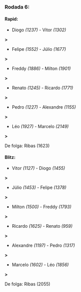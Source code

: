 ### Rodada 6:

#### Rapid:

* Diogo *(1237)*     -     Vitor *(1302)*

 **>** 
* Felipe *(1552)*     -     Júlio *(1677)*

 **>** 
* Freddy *(1886)*     -     Milton *(1901)*

 **>** 
* Renato *(1245)*     -     Ricardo *(1771)*

 **>** 
* Pedro *(1227)*     -     Alexandre *(1155)*

 **>** 
* Léo *(1927)*     -     Marcelo *(2149)*

 **>** 

De folga: Ribas (1623)

#### Blitz:

* Vitor *(1127)*     -     Diogo *(1455)*

 **>** 
* Júlio *(1453)*     -     Felipe *(1378)*

 **>** 
* Milton *(1500)*     -     Freddy *(1793)*

 **>** 
* Ricardo *(1625)*     -     Renato *(959)*

 **>** 
* Alexandre *(1197)*     -     Pedro *(1317)*

 **>** 
* Marcelo *(1602)*     -     Léo *(1856)*

 **>** 

De folga: Ribas (2055)

